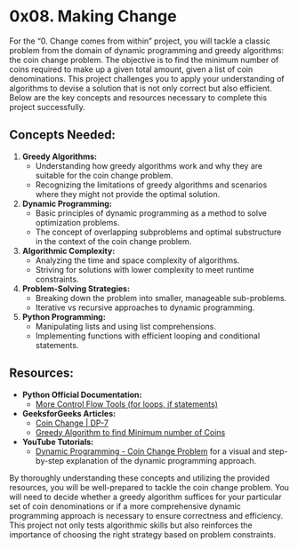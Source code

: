 # 0x08. Making Change
For the “0. Change comes from within” project, you will tackle a classic problem from the domain of dynamic programming and greedy algorithms: the coin change problem. The objective is to find the minimum number of coins required to make up a given total amount, given a list of coin denominations. This project challenges you to apply your understanding of algorithms to devise a solution that is not only correct but also efficient. Below are the key concepts and resources necessary to complete this project successfully.
## Concepts Needed:
1. **Greedy Algorithms:**
    - Understanding how greedy algorithms work and why they are suitable for the coin change problem.
    - Recognizing the limitations of greedy algorithms and scenarios where they might not provide the optimal solution.
2. **Dynamic Programming:**
    - Basic principles of dynamic programming as a method to solve optimization problems.
    - The concept of overlapping subproblems and optimal substructure in the context of the coin change problem.
3. **Algorithmic Complexity:**
    - Analyzing the time and space complexity of algorithms.
    - Striving for solutions with lower complexity to meet runtime constraints.
4. **Problem-Solving Strategies:**
    - Breaking down the problem into smaller, manageable sub-problems.
    - Iterative vs recursive approaches to dynamic programming.
5. **Python Programming:**
    - Manipulating lists and using list comprehensions.
    - Implementing functions with efficient looping and conditional statements.
## Resources:
- **Python Official Documentation:**
    - [More Control Flow Tools (for loops, if statements)](https://docs.python.org/3/tutorial/controlflow.html)
- **GeeksforGeeks Articles:**
    - [Coin Change | DP-7](https://www.geeksforgeeks.org/coin-change-dp-7/)
    - [Greedy Algorithm to find Minimum number of Coins](https://www.geeksforgeeks.org/greedy-algorithm-to-find-minimum-number-of-coins/)
- **YouTube Tutorials:**
    - [Dynamic Programming - Coin Change Problem](https://www.youtube.com/watch?v=jgiZlGzXMBw) for a visual and step-by-step explanation of the dynamic programming approach.

By thoroughly understanding these concepts and utilizing the provided resources, you will be well-prepared to tackle the coin change problem. You will need to decide whether a greedy algorithm suffices for your particular set of coin denominations or if a more comprehensive dynamic programming approach is necessary to ensure correctness and efficiency. This project not only tests algorithmic skills but also reinforces the importance of choosing the right strategy based on problem constraints.